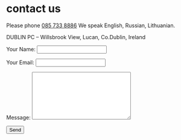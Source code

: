 # contact us 

Please phone [085 733 8886](tel:+353857338886)
We speak English, Russian, Lithuanian.

DUBLIN PC – Willsbrook View, Lucan, Co.Dublin, Ireland

<form name="contact" method="POST" netlify>
  <p>
    <label>Your Name: <input type="text" name="name"></label>
  </p>
  <p>
    <label>Your Email: <input type="email" name="email"></label>
  </p>
  <p>
    <label>Message: <textarea rows="8" cols="30" name="message"></textarea></label>
  </p>
  <p>
    <button type="submit">Send</button>
  </p>
</form>